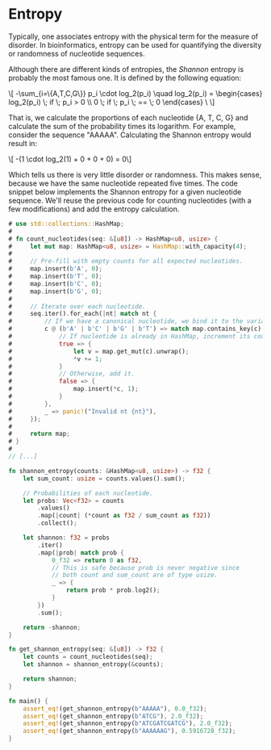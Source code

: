 # Entropy
Typically, one associates entropy with the physical term for the measure of disorder. In bioinformatics, entropy can be used for quantifying the diversity or randomness of nucleotide sequences.

Although there are different kinds of entropies, the *Shannon* entropy is probably the most famous one. It is defined by the following equation:

\\[ -\sum_{i=\\{A,T,C,G\\}} p_i \cdot log_2(p_i) \quad log_2(p_i) = \begin{cases} log_2(p_i) \\; if \\; p_i > 0 \\\\ 0 \\; if \\; p_i \\; == \\; 0 \end{cases} \\ \\]

That is, we calculate the proportions of each nucleotide {A, T, C, G} and calculate the sum of the probability times its logarithm. For example, consider the sequence "AAAAA". Calculating the Shannon entropy would result in:

\\[ -(1 \cdot log_2(1) + 0 + 0 + 0) = 0\\]

Which tells us there is very little disorder or randomness. This makes sense, because we have the same nucleotide repeated five times. The code snippet below implements the Shannon entropy for a given nucleotide sequence. We'll reuse the previous code for counting nucleotides (with a few modifications) and add the entropy calculation.

```rust
# use std::collections::HashMap;
#
# fn count_nucleotides(seq: &[u8]) -> HashMap<u8, usize> {
#     let mut map: HashMap<u8, usize> = HashMap::with_capacity(4);
#
#     // Pre-fill with empty counts for all expected nucleotides.
#     map.insert(b'A', 0);
#     map.insert(b'T', 0);
#     map.insert(b'C', 0);
#     map.insert(b'G', 0);
#
#     // Iterate over each nucleotide.
#     seq.iter().for_each(|nt| match nt {
#         // If we have a canonical nucleotide, we bind it to the variable c.
#         c @ (b'A' | b'C' | b'G' | b'T') => match map.contains_key(c) {
#             // If nucleotide is already in HashMap, increment its count.
#             true => {
#                 let v = map.get_mut(c).unwrap();
#                 *v += 1;
#             }
#             // Otherwise, add it.
#             false => {
#                 map.insert(*c, 1);
#             }
#         },
#         _ => panic!("Invalid nt {nt}"),
#     });
#
#     return map;
# }
#
// [...]

fn shannon_entropy(counts: &HashMap<u8, usize>) -> f32 {
    let sum_count: usize = counts.values().sum();

    // Probabilities of each nucleotide.
    let probs: Vec<f32> = counts
        .values()
        .map(|count| (*count as f32 / sum_count as f32))
        .collect();

    let shannon: f32 = probs
        .iter()
        .map(|prob| match prob {
            0_f32 => return 0 as f32,
            // This is safe because prob is never negative since
            // both count and sum_count are of type usize.
            _ => {
                return prob * prob.log2();
            }
        })
        .sum();

    return -shannon;
}

fn get_shannon_entropy(seq: &[u8]) -> f32 {
    let counts = count_nucleotides(seq);
    let shannon = shannon_entropy(&counts);

    return shannon;
}

fn main() {
    assert_eq!(get_shannon_entropy(b"AAAAA"), 0.0_f32);
    assert_eq!(get_shannon_entropy(b"ATCG"), 2.0_f32);
    assert_eq!(get_shannon_entropy(b"ATCGATCGATCG"), 2.0_f32);
    assert_eq!(get_shannon_entropy(b"AAAAAAG"), 0.5916728_f32);
}

```
